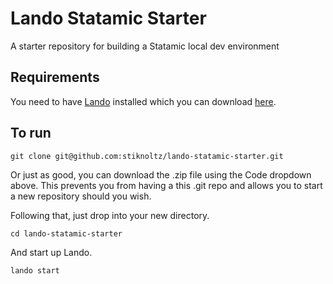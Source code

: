 # Lando Statamic Starter
A starter repository for building a Statamic local dev environment

## Requirements

You need to have [Lando](https://lando.dev/download/) installed 
which you can download [here](https://lando.dev/download/).

## To run

```shell
git clone git@github.com:stiknoltz/lando-statamic-starter.git
```

Or just as good, you can download the .zip file using the Code dropdown above. 
This prevents you from having a this .git repo and allows you to start a new 
repository should you wish. 

Following that, just drop into your new directory. 

```shell
cd lando-statamic-starter
```

And start up Lando.

```shell
lando start
```
